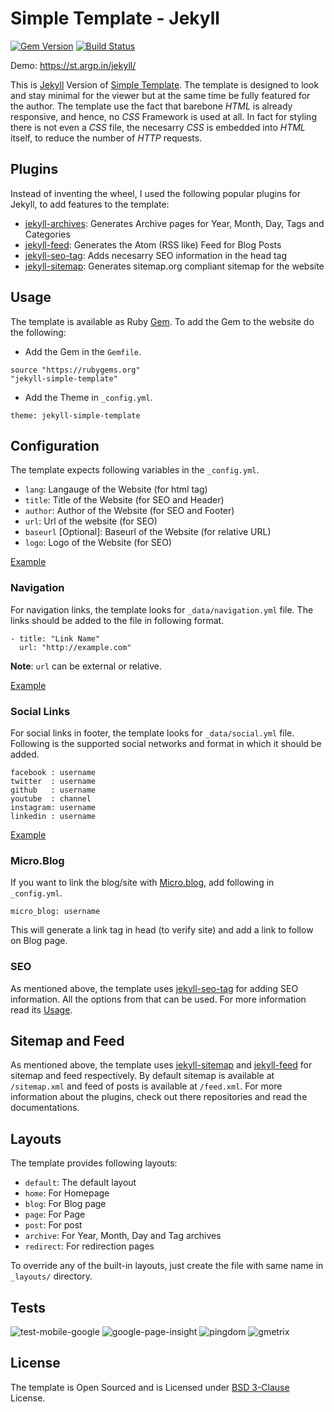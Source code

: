 # Simple Template - Jekyll

[![Gem
Version](https://badge.fury.io/rb/jekyll-simple-template.svg)](https://badge.fury.io/rb/jekyll-simple-template)
[![Build
Status](https://travis-ci.org/simple-template/jekyll.svg?branch=master)](https://travis-ci.org/simple-template/jekyll)

Demo:  https://st.argp.in/jekyll/

This is [Jekyll](https://jekyllrb.com/) Version of [Simple
Template](https://simple-template.gitlab.io/). The template is designed to look
and stay minimal for the viewer but at the same time be fully featured for the
author. The template use the fact that barebone *HTML* is already responsive,
and hence, no *CSS* Framework is used at all. In fact for styling there is not
even a *CSS* file, the necesarry *CSS* is embedded into *HTML* itself, to
reduce the number of *HTTP* requests.

## Plugins

Instead of inventing the wheel, I used the following popular plugins for Jekyll,
to add features to the template:

* [jekyll-archives](https://github.com/jekyll/jekyll-archives): Generates
  Archive pages for Year, Month, Day, Tags and Categories
* [jekyll-feed](https://github.com/jekyll/jekyll-feed): Generates the Atom (RSS
  like) Feed for Blog Posts
* [jekyll-seo-tag](https://github.com/jekyll/jekyll-seo-tag): Adds necesarry
  SEO information in the head tag
* [jekyll-sitemap](https://github.com/jekyll/jekyll-sitemap): Generates
  sitemap.org compliant sitemap for the website

## Usage

The template is available as Ruby
[Gem](https://rubygems.org/gems/jekyll-simple-template/). To add the Gem to the
website do the following:

* Add the Gem in the `Gemfile`.

```
source "https://rubygems.org"
"jekyll-simple-template"
```

* Add the Theme in `_config.yml`.

```
theme: jekyll-simple-template
```

## Configuration

The template expects following variables in the `_config.yml`.

* `lang`: Langauge of the Website (for html tag)
* `title`: Title of the Website (for SEO and Header)
* `author`: Author of the Website (for SEO and Footer)
* `url`: Url of the website (for SEO)
* `baseurl` [Optional]: Baseurl of the Website (for relative URL)
* `logo`: Logo of the Website (for SEO)

[Example](https://github.com/simple-template/jekyll/blob/master/_config.yml)

### Navigation

For navigation links, the template looks for `_data/navigation.yml` file. The
links should be added to the file in following format.

```
- title: "Link Name"
  url: "http://example.com"
```

**Note**: `url` can be external or relative.

[Example](https://github.com/simple-template/jekyll/blob/master/_data/navigation.yml)

### Social Links

For social links in footer, the template looks for `_data/social.yml` file.
Following is the supported social networks and format in which it should be
added.

```
facebook : username
twitter  : username
github   : username
youtube  : channel
instagram: username
linkedin : username
```

[Example](https://github.com/simple-template/jekyll/blob/master/_data/social.yml)

### Micro.Blog

If you want to link the blog/site with [Micro.blog](https://micro.blog), add
following in `_config.yml`.

```
micro_blog: username
```

This will generate a link tag in head (to verify site) and add a link to follow
on Blog page.

### SEO

As mentioned above, the template uses
[jekyll-seo-tag](https://github.com/jekyll/jekyll-seo-tag/) for adding SEO
information. All the options from that can be used. For more information read
its [Usage](https://github.com/jekyll/jekyll-seo-tag/blob/master/docs/usage.md).

## Sitemap and Feed

As mentioned above, the template uses
[jekyll-sitemap](https://github.com/jekyll/jekyll-sitemap/) and
[jekyll-feed](https://github.com/jekyll/jekyll-feed) for sitemap and feed
respectively. By default sitemap is available at `/sitemap.xml` and feed of
posts is available at `/feed.xml`. For more information about the plugins, check
out there repositories and read the documentations.

## Layouts

The template provides following layouts:

* `default`: The default layout
* `home`: For Homepage
* `blog`: For Blog page
* `page`: For Page
* `post`: For post
* `archive`: For Year, Month, Day and Tag archives
* `redirect`: For redirection pages

To override any of the built-in layouts, just create the file with same name in
`_layouts/` directory.

## Tests

![test-mobile-google](https://user-images.githubusercontent.com/18071765/40238615-55783f0a-5ad1-11e8-9c8d-c1e99111da50.png)
![google-page-insight](https://user-images.githubusercontent.com/18071765/40238657-785851ea-5ad1-11e8-9a63-ef8d02e70d93.png)
![pingdom](https://user-images.githubusercontent.com/18071765/40238692-8ff7f3a0-5ad1-11e8-9ff3-3bece94bcc3c.png)
![gmetrix](https://user-images.githubusercontent.com/18071765/40238706-9c2535c0-5ad1-11e8-9db8-293d18205750.png)

## License

The template is Open Sourced and is Licensed under [BSD
3-Clause](https://github.com/simple-template/jekyll/blob/master/LICENSE)
License.
